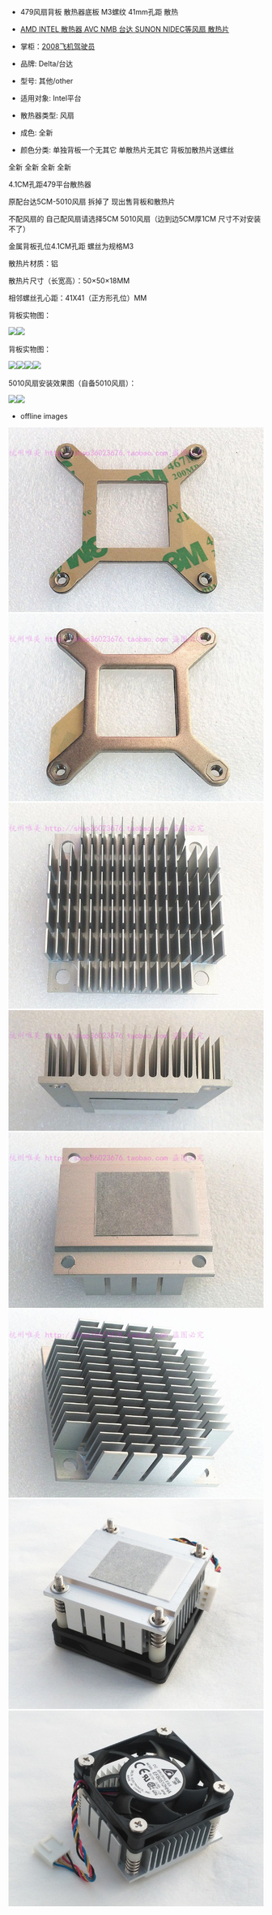 * 479风扇背板 散热器底板 M3螺纹 41mm孔距 散热
* [AMD INTEL 散热器 AVC NMB 台达 SUNON NIDEC等风扇 散热片](https://sixintadi.taobao.com/ "AMD INTEL 散热器 AVC NMB 台达 SUNON NIDEC等风扇 散热片")
* 掌柜：[2008飞机驾驶员](https://sixintadi.taobao.com/ "掌柜:2008飞机驾驶员")

* 品牌: Delta/台达
* 型号: 其他/other
* 适用对象: Intel平台
* 散热器类型: 风扇
* 成色: 全新
* 颜色分类: 单独背板一个无其它 单散热片无其它 背板加散热片送螺丝

全新 全新 全新 全新 

4.1CM孔距479平台散热器 

原配台达5CM-5010风扇 拆掉了 现出售背板和散热片

不配风扇的 自己配风扇请选择5CM 5010风扇（边到边5CM厚1CM 尺寸不对安装不了）

金属背板孔位4.1CM孔距 螺丝为规格M3 

散热片材质：铝

散热片尺寸（长宽高）：50×50×18MM 

相邻螺丝孔心距：41X41（正方形孔位）MM

背板实物图：

![](https://img.alicdn.com/imgextra/i2/99782866/TB2k6xHcgCN.eBjSZFoXXXj0FXa_!!99782866.jpg)![](https://img.alicdn.com/imgextra/i4/99782866/TB2qPxHcgCN.eBjSZFoXXXj0FXa_!!99782866.jpg)

背板实物图：

![](https://img.alicdn.com/imgextra/i4/99782866/TB2R.XLcheK.eBjSZFuXXcT4FXa_!!99782866.jpg)![](https://img.alicdn.com/imgextra/i3/99782866/TB2GuXEciGO.eBjSZFEXXcy9VXa_!!99782866.jpg)![](https://img.alicdn.com/imgextra/i3/99782866/TB2aHtAcduO.eBjSZFCXXXULFXa_!!99782866.jpg)![](https://img.alicdn.com/imgextra/i4/99782866/TB2DxXKcmmK.eBjSZPfXXce2pXa_!!99782866.jpg)

5010风扇安装效果图（自备5010风扇）：

![](https://img.alicdn.com/imgextra/i2/99782866/TB2RqpgjVXXXXbYXpXXXXXXXXXX_!!99782866.jpg)![](https://img.alicdn.com/imgextra/i3/99782866/TB2wLdEjVXXXXbHXXXXXXXXXXXX_!!99782866.jpg)

* offline images

![](img/hs-1.jpg)
![](img/hs-2.jpg)
![](img/hs-3.jpg)
![](img/hs-4.jpg)
![](img/hs-5.jpg)
![](img/hs-6.jpg)
![](img/hs-7.jpg)
![](img/hs-8.jpg)
